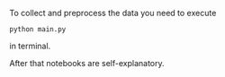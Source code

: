 To collect and preprocess the data you need to execute

```
python main.py 
```

in terminal.

After that notebooks are self-explanatory.
